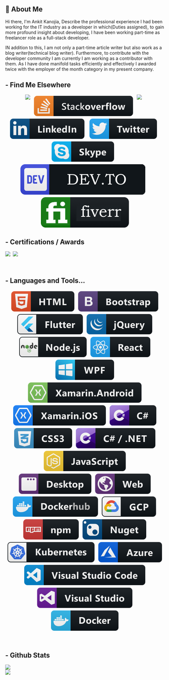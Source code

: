 ##  👋 About Me

Hi there, I'm Ankit Kanojia, Describe the professional experience I had been working for the IT industry as a developer in which(Duties assigned), to gain more profound insight about developing, I have been working part-time as freelancer role as a full-stack developer. 

IN addition to this, I am not only a part-time article writer but also work as a blog writer(technical blog writer). Furthermore, to contribute with the developer community I am currently I am working as a contributor with them. As I have done manifold tasks efficiently and effectively I awarded twice with the employer of the month category in my present company.
<br />

## - Find Me Elsewhere 

<p align="center"><a target="_blank" href="https://www.c-sharpcorner.com/members/ankitkanojia"><img src="https://i.stack.imgur.com/WfoYi.png" width="80" /></a>&nbsp;&nbsp;<a href="https://stackoverflow.com/users/5783700/ankitkanojia" target="_blank" ><img src="https://raw.githubusercontent.com/ankitkanojia/ankitkanojia/master/svg/social/stackoverflow.svg" alt="html" style="vertical-align:top; margin:4px"></a>&nbsp;&nbsp;<a href="https://www.freelancer.in/u/weborchid" target="_blank" ><img src="https://i.stack.imgur.com/L9dyQ.png" width="80" /></a>&nbsp;&nbsp;<a href="https://www.linkedin.com/in/ankitkanojia" target="_blank" ><img src="https://raw.githubusercontent.com/ankitkanojia/ankitkanojia/master/svg/social/linkedin.svg" alt="html" style="vertical-align:top; margin:4px"></a>&nbsp;&nbsp;<a href="https://twitter.com/AnkitbKanojia" target="_blank" ><img src="https://raw.githubusercontent.com/ankitkanojia/ankitkanojia/master/svg/social/twitter.svg" alt="html" style="vertical-align:top; margin:4px"></a>&nbsp;&nbsp;<a href="skype:medybro98?chat" target="_blank" ><img src="https://raw.githubusercontent.com/ankitkanojia/ankitkanojia/master/svg/social/skype.svg" alt="html" style="vertical-align:top; margin:4px"></a>
 &nbsp;&nbsp;<a href="https://dev.to/ankitkanojia" target="_blank" ><img src="https://raw.githubusercontent.com/ankitkanojia/ankitkanojia/master/custom/dev.png" alt="dev.to" style="vertical-align:top; margin:4px"></a>
 &nbsp;&nbsp;<a href="https://www.fiverr.com/riowebs" target="_blank" ><img src="https://raw.githubusercontent.com/ankitkanojia/ankitkanojia/master/custom/fiverr.png" alt="fiverr" style="vertical-align:top; margin:4px"></a>
<br />

## - Certifications / Awards

<p><a href="https://www.credential.net/e6426600-162c-467e-bf4a-419022686670?key=eef64565dbf574fdc348e0d5e992a2e1a130a7970cc5edcb606b34fa05552b55" target="_blank" ><img src="https://trueaim.edublogs.org/files/2018/06/Level-1-GoogEd-tyxico-1niukeq-740x738.png" width="80" /></a>&nbsp;&nbsp;<a href="https://images.youracclaim.com/images/84f513e4-256d-4aa0-a29d-973bcb39d87a/Programming_in_HTML5_with_JavaScript_and_Css3-01.png" target="_blank" ><img src="https://images.youracclaim.com/images/84f513e4-256d-4aa0-a29d-973bcb39d87a/Programming_in_HTML5_with_JavaScript_and_Css3-01.png" width="80" /></a></p>
<br />
 
## - Languages and Tools...

<p align="center">
  <!-- For more icons please follow  https://github.com/MikeCodesDotNET/ColoredBadges -->
  <img src="https://raw.githubusercontent.com/ankitkanojia/ankitkanojia/master/svg/dev/languages/html.svg" alt="html" style="vertical-align:top; margin:4px">    
  <img src="https://raw.githubusercontent.com/ankitkanojia/ankitkanojia/master/svg/dev/frameworks/bootstrap.svg" alt="html" style="vertical-align:top; margin:4px">    
  <img src="https://raw.githubusercontent.com/ankitkanojia/ankitkanojia/master/svg/dev/frameworks/flutter.svg" alt="html" style="vertical-align:top; margin:4px">    
  <img src="https://raw.githubusercontent.com/ankitkanojia/ankitkanojia/master/svg/dev/frameworks/jquery.svg" alt="html" style="vertical-align:top; margin:4px">    
  <img src="https://raw.githubusercontent.com/ankitkanojia/ankitkanojia/master/svg/dev/frameworks/nodejs.svg" alt="html" style="vertical-align:top; margin:4px">    
  <img src="https://raw.githubusercontent.com/ankitkanojia/ankitkanojia/master/svg/dev/frameworks/react.svg" alt="html" style="vertical-align:top; margin:4px">    
  <img src="https://raw.githubusercontent.com/ankitkanojia/ankitkanojia/master/svg/dev/frameworks/wpf.svg" alt="html" style="vertical-align:top; margin:4px">    
  <img src="https://raw.githubusercontent.com/ankitkanojia/ankitkanojia/master/svg/dev/frameworks/xamarin_android.svg" alt="html" style="vertical-align:top; margin:4px">    
  <img src="https://raw.githubusercontent.com/ankitkanojia/ankitkanojia/master/svg/dev/frameworks/xamarin_ios.svg" alt="html" style="vertical-align:top; margin:4px">    
  <img src="https://raw.githubusercontent.com/ankitkanojia/ankitkanojia/master/svg/dev/languages/csharp.svg" alt="html" style="vertical-align:top; margin:4px">    
  <img src="https://raw.githubusercontent.com/ankitkanojia/ankitkanojia/master/svg/dev/languages/css3.svg" alt="html" style="vertical-align:top; margin:4px">    
  <img src="https://raw.githubusercontent.com/ankitkanojia/ankitkanojia/master/svg/dev/languages/csharp_dotnet.svg" alt="html" style="vertical-align:top; margin:4px">    
  <img src="https://raw.githubusercontent.com/ankitkanojia/ankitkanojia/master/svg/dev/languages/js.svg" alt="html" style="vertical-align:top; margin:4px">    
  <img src="https://raw.githubusercontent.com/ankitkanojia/ankitkanojia/master/svg/dev/misc/desktop.svg" alt="html" style="vertical-align:top; margin:4px">    
  <img src="https://raw.githubusercontent.com/ankitkanojia/ankitkanojia/master/svg/dev/misc/web.svg" alt="html" style="vertical-align:top; margin:4px">    
  <img src="https://raw.githubusercontent.com/ankitkanojia/ankitkanojia/master/svg/dev/services/dockerhub.svg" alt="html" style="vertical-align:top; margin:4px">    
  <img src="https://raw.githubusercontent.com/ankitkanojia/ankitkanojia/master/svg/dev/services/gcp.svg" alt="html" style="vertical-align:top; margin:4px">    
  <img src="https://raw.githubusercontent.com/ankitkanojia/ankitkanojia/master/svg/dev/services/npm.svg" alt="html" style="vertical-align:top; margin:4px">    
  <img src="https://raw.githubusercontent.com/ankitkanojia/ankitkanojia/master/svg/dev/services/nuget.svg" alt="html" style="vertical-align:top; margin:4px">    
  <img src="https://raw.githubusercontent.com/ankitkanojia/ankitkanojia/master/svg/dev/services/kubernetes.svg" alt="html" style="vertical-align:top; margin:4px">    
  <img src="https://raw.githubusercontent.com/ankitkanojia/ankitkanojia/master/svg/dev/services/azure.svg" alt="html" style="vertical-align:top; margin:4px">    
  <img src="https://raw.githubusercontent.com/ankitkanojia/ankitkanojia/master/svg/dev/tools/visualstudio_code.svg" alt="html" style="vertical-align:top; margin:4px">    
  <img src="https://raw.githubusercontent.com/ankitkanojia/ankitkanojia/master/svg/dev/tools/visualstudio.svg" alt="html" style="vertical-align:top; margin:4px">    
  <img src="https://raw.githubusercontent.com/ankitkanojia/ankitkanojia/master/svg/dev/tools/docker.svg" alt="html" style="vertical-align:top; margin:4px">    
</p>
<br />

## - Github Stats

<div>
 <a href="https://github-readme-stats.vercel.app/api?username=ankitkanojia&show_icons=true&theme=radical">
   <img width="500"  heigth="195" align="left" src="https://github-readme-stats.vercel.app/api?username=ankitkanojia&show_icons=true&theme=radical" />
 </a>
 <a href="https://github-readme-stats.vercel.app/api/top-langs/?username=ankitkanojia&layout=compact&theme=radical">
   <img width="300"  heigth="195" align="left" src="https://github-readme-stats.vercel.app/api/top-langs/?username=ankitkanojia&layout=compact&theme=radical" />
 </a>
</div>
